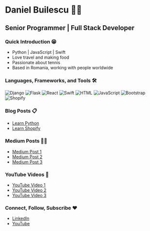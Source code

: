 # Daniel Builescu 🧑‍💻

## Senior Programmer | Full Stack Developer

### Quick Introduction 😁
- Python | JavaScript | Swift
- Love travel and making food
- Passionate about tennis
- Based in Romania, working with people worldwide

### Languages, Frameworks, and Tools 🛠️

![Django](https://cdn.iconscout.com/icon/free/png-512/free-django-1-282754.png?f=avif&w=100)
![Flask](https://cdn.iconscout.com/icon/free/png-512/free-flask-51-285137.png?f=avif&w=100)
![React](https://cdn.iconscout.com/icon/free/png-512/free-react-4-1175110.png?f=avif&w=100)
![Swift](https://cdn.iconscout.com/icon/free/png-512/free-swift-21-1175088.png?f=avif&w=100)
![HTML](https://cdn.iconscout.com/icon/free/png-512/free-html5-2474805-2056091.png?f=avif&w=100)
![JavaScript](https://cdn.iconscout.com/icon/free/png-512/free-javascript-2752148-2284965.png?f=avif&w=100)
![Bootstrap](https://cdn.iconscout.com/icon/free/png-512/free-bootstrap-6-1175203.png?f=avif&w=100)
![Shopify](https://cdn.iconscout.com/icon/free/png-512/free-shopify-6-675778.png?f=avif&w=100)

### Blog Posts 📋
- [Learn Python](https://danielbuilescu.com/blogs/learn-python)
- [Learn Shopify](https://danielbuilescu.com/blogs/learn-shopify)

### Medium Posts 👨‍🎓
- [Medium Post 1](https://medium.com/your-medium-post-url)
- [Medium Post 2](https://medium.com/your-medium-post-url)
- [Medium Post 3](https://medium.com/your-medium-post-url)

### YouTube Videos 🕺
- [YouTube Video 1](https://www.youtube.com/watch?v=example-video-url)
- [YouTube Video 2](https://www.youtube.com/watch?v=example-video-url)
- [YouTube Video 3](https://www.youtube.com/watch?v=example-video-url)

### Connect, Follow, Subscribe ❤️
- [LinkedIn](https://www.linkedin.com/in/your-linkedin-url)
- [YouTube](https://www.youtube.com/channel/your-youtube-channel-url)
